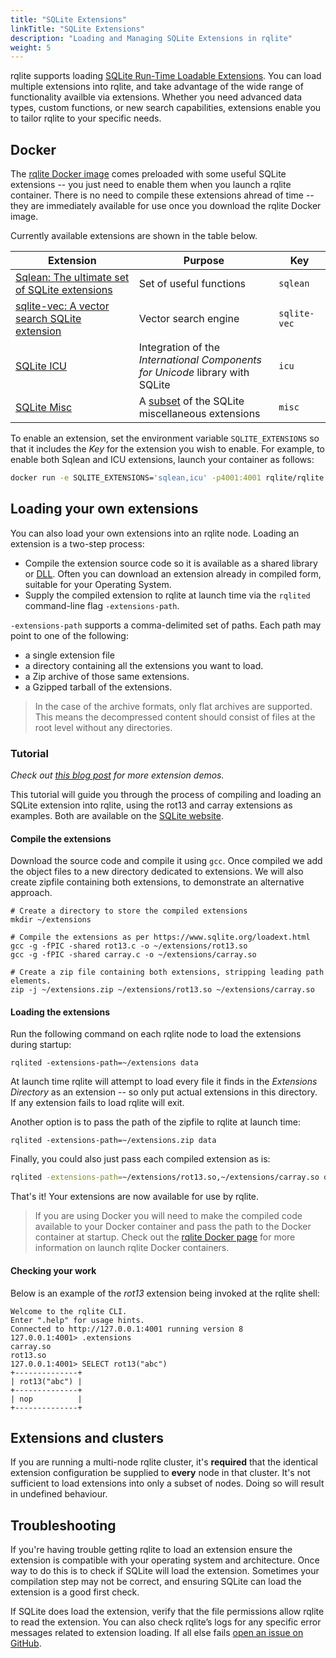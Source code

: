 ```yaml
---
title: "SQLite Extensions"
linkTitle: "SQLite Extensions"
description: "Loading and Managing SQLite Extensions in rqlite"
weight: 5
---
```

rqlite supports loading [SQLite Run-Time Loadable Extensions](https://www.sqlite.org/loadext.html). You can load multiple extensions into rqlite, and take advantage of the wide range of functionality availble via extensions. Whether you need advanced data types, custom functions, or new search capabilities, extensions enable you to tailor rqlite to your specific needs.

## Docker
The [rqlite Docker image](https://hub.docker.com/r/rqlite/rqlite/) comes preloaded with some useful SQLite extensions -- you just need to enable them when you launch a rqlite container. There is no need to compile these extensions ahread of time -- they are immediately available for use once you download the rqlite Docker image.

Currently available extensions are shown in the table below.

| Extension | Purpose | Key |
|-----------------|-----------------|-----------------|
| [Sqlean: The ultimate set of SQLite extensions](https://github.com/nalgeon/sqlean) | Set of useful functions | `sqlean` |
| [sqlite-vec: A vector search SQLite extension](https://github.com/asg017/sqlite-vec) | Vector search engine | `sqlite-vec` |
| [SQLite ICU](https://sqlite.org/src/dir/ext/icu) | Integration of the _International Components<br>for Unicode_ library with SQLite | `icu` |
| [SQLite Misc](https://sqlite.org/src/dir/ext/misc) | A [subset](https://github.com/rqlite/rqlite-sqlite-ext/tree/master/misc) of the SQLite miscellaneous extensions | `misc` |
  
To enable an extension, set the environment variable `SQLITE_EXTENSIONS` so that it includes the _Key_ for the extension you wish to enable. For example, to enable both Sqlean and ICU extensions, launch your container as follows:
```bash
docker run -e SQLITE_EXTENSIONS='sqlean,icu' -p4001:4001 rqlite/rqlite
```

## Loading your own extensions
You can also load your own extensions into an rqlite node. Loading an extension is a two-step process:
- Compile the extension source code so it is available as a shared library or [DLL](https://en.wikipedia.org/wiki/Dynamic-link_library). Often you can download an extension already in compiled form, suitable for your Operating System.
- Supply the compiled extension to rqlite at launch time via the `rqlited` command-line flag `-extensions-path`.

`-extensions-path` supports a comma-delimited set of paths. Each path may point to one of the following:
- a single extension file
- a directory containing all the extensions you want to load.
- a Zip archive of those same extensions.
- a Gzipped tarball of the extensions.

>In the case of the archive formats, only flat archives are supported. This means the decompressed content should consist of files at the root level without any directories.

### Tutorial
_Check out [this blog post](https://www.philipotoole.com/rqlite-8-27-loadable-sqlite-extensions-support/) for more extension demos._

This tutorial will guide you through the process of compiling and loading an SQLite extension into rqlite, using the rot13 and carray extensions as examples. Both are available on the [SQLite website](https://www.sqlite.org/src/file/ext/misc).

#### Compile the extensions
Download the source code and compile it using `gcc`. Once compiled we add the object files to a new directory dedicated to extensions. We will also create zipfile containing both extensions, to demonstrate an alternative approach.
```
# Create a directory to store the compiled extensions
mkdir ~/extensions

# Compile the extensions as per https://www.sqlite.org/loadext.html
gcc -g -fPIC -shared rot13.c -o ~/extensions/rot13.so
gcc -g -fPIC -shared carray.c -o ~/extensions/carray.so

# Create a zip file containing both extensions, stripping leading path elements.
zip -j ~/extensions.zip ~/extensions/rot13.so ~/extensions/carray.so
```

#### Loading the extensions
Run the following command on each rqlite node to load the extensions during startup:
```
rqlited -extensions-path=~/extensions data
```
At launch time rqlite will attempt to load every file it finds in the _Extensions Directory_ as an extension -- so only put actual extensions in this directory. If any extension fails to load rqlite will exit.

Another option is to pass the path of the zipfile to rqlite at launch time:
```
rqlited -extensions-path=~/extensions.zip data
```

Finally, you could also just pass each compiled extension as is:
```bash
rqlited -extensions-path=~/extensions/rot13.so,~/extensions/carray.so data
```

That's it! Your extensions are now available for use by rqlite.
>If you are using Docker you will need to make the compiled code available to your Docker container and pass the path to the Docker container at startup. Check out the [rqlite Docker page](https://hub.docker.com/r/rqlite/rqlite) for more information on launch rqlite Docker containers.

#### Checking your work
Below is an example of the _rot13_ extension being invoked at the rqlite shell:
```
Welcome to the rqlite CLI.
Enter ".help" for usage hints.
Connected to http://127.0.0.1:4001 running version 8
127.0.0.1:4001> .extensions
carray.so
rot13.so
127.0.0.1:4001> SELECT rot13("abc")
+--------------+
| rot13("abc") |
+--------------+
| nop          |
+--------------+
```

## Extensions and clusters
If you are running a multi-node rqlite cluster, it's **required** that the identical extension configuration be supplied to **every** node in that cluster. It's not sufficient to load extensions into only a subset of nodes. Doing so will result in undefined behaviour.

## Troubleshooting
If you're having trouble getting rqlite to load an extension ensure the extension is compatible with your operating system and architecture. Once way to do this is to check if SQLite will load the extension. Sometimes your compilation step may not be correct, and ensuring SQLite can load the extension is a good first check.

If SQLite does load the extension, verify that the file permissions allow rqlite to read the extension. You can also check rqlite’s logs for any specific error messages related to extension loading. If all else fails [open an issue on GitHub](https://github.com/rqlite/rqlite/issues).
